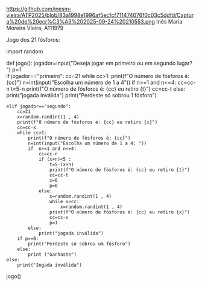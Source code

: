 https://github.com/inesm-vieira/ATP2025/blob/83a1998e1996af5ecfcf711474076f0c03c5ddfd/Captura%20de%20ecr%C3%A3%202025-09-24%20210553.png
Inês Maria Moreira Vieira, A111979

Jogo dos 21 fósforos:


import random

def jogo():
    jogador=input("Deseja jogar em primeiro ou em segundo lugar? ")
    p=1               
    if jogador=="primeiro":
        cc=21
        while cc>1:
            print(f"O número de fósforos é: {cc}")
            n=int(input("Escolha um número de 1 a 4"))
            if n>=1 and n<=4:
                cc=cc-n
                t=5-n
                print(f"O número de fósforos é: {cc} eu retiro {t}")
                cc=cc-t
            else:
                print("jogada inválida")
        print("Perdeste só sobrou 1 fósforo")

    elif jogador=="segundo":
        cc=21
        x=random.randint(1 , 4)             
        print(f"O número de fósforos é: {cc} eu retiro {x}")
        cc=cc-x
        while cc>1:
            print(f"O número de fósforos é: {cc}")
            n=int(input("Escolha um número de 1 a 4: "))
            if  n>=1 and n<=4:
                cc=cc-n
                if (x+n)<5 :                  
                    t=5-(x+n)
                    print(f"O número de fósforos é: {cc} eu retiro {t}")
                    cc=cc-t
                    x=0
                    p=0
                else:
                    x=random.randint(1 , 4)
                    while x>cc:
                        x=random.randint(1 , 4)
                    print(f"O número de fósforos é: {cc} eu retiro {x}")
                    cc=cc-x   
                    p=1 
            else:
                print("jogada inválida")
        if p==0:
            print("Perdeste só sobrou um fósforo")
        else:
            print ("Ganhaste")
    else:
        print("Jogada inválida")
jogo()


